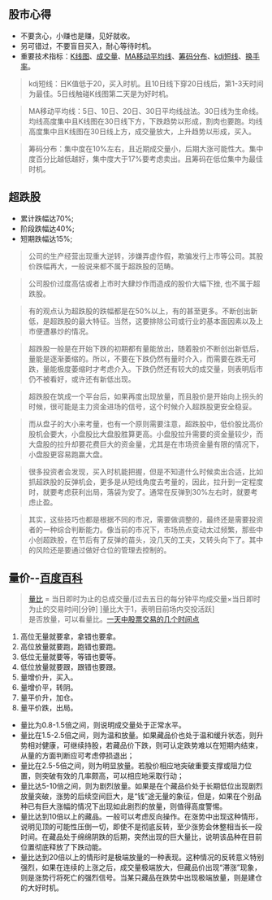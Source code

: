 
## 股市心得
* 不要贪心，小赚也是赚，见好就收。
* 另可错过，不要盲目买入，耐心等待时机。
* 重要技术指标：[K线图](https://baike.baidu.com/item/K%E7%BA%BF%E5%9B%BE/85028?fromtitle=K%E7%BA%BF&fromid=590751&fr=aladdin)、[成交量](https://baike.baidu.com/item/%E6%88%90%E4%BA%A4%E9%87%8F/649336?fr=aladdin)、[MA移动平均线](https://baike.baidu.com/item/%E7%A7%BB%E5%8A%A8%E5%B9%B3%E5%9D%87%E7%BA%BF/217887?fr=aladdin)、[筹码分布](https://baike.baidu.com/item/%E7%AD%B9%E7%A0%81%E5%88%86%E5%B8%83/6389265)、[kdj短线](https://baike.baidu.com/item/KDJ%E6%8C%87%E6%A0%87/6328421?fr=aladdin)、[换手率](https://baike.baidu.com/item/%E6%8D%A2%E6%89%8B%E7%8E%87/631895?fr=aladdin)。

>kdj短线：日K值低于20，买入时机。且10日线下穿20日线后，第1-3天时间为最佳。5日线触碰K线图第二天是为好时机。

>MA移动平均线：5日、10日、20日、30日平均线战法。30日线为生命线。均线高度集中且K线图在30日线下方，下跌趋势以形成，割肉也要跑。均线高度集中且K线图在30日线上方，成交量放大，上升趋势以形成，买入。

>筹码分布：集中度在10%左右，且近期成交量小，后期大涨可能性大。集中度百分比越低越好，集中度大于17%要考虑卖出。且筹码在低位集中为最佳时机。

## 超跌股
* 累计跌幅达70%;
* 阶段跌幅达40%;
* 短期跌幅达15%; 

>公司的生产经营出现重大逆转，涉嫌弄虚作假，欺骗发行上市等公司。其股价跌幅再大，一般说来都不属于超跌股的范畴。

>公司股价过度高估或者上市时大肆炒作而造成的股价大幅下挫, 也不属于超跌股。   

>有的观点认为超跌股的跌幅都是在50%以上，有的甚至更多。不断创出新低，是超跌股的最大特征。当然，这要排除公司或行业的基本面因素以及上市便遭暴炒的情况。

>超跌股一般是在开始下跌的初期都有量能放出，随着股价不断创出新低后，量能是逐渐萎缩的。所以，不要在下跌仍然有量时介入，而需要在跌无可跌，量能极度萎缩时才考虑介入。下跌仍然还有较大的成交量，则表明后市仍不被看好，或许还有新低出现。

>超跌股在筑成一个平台后，如果再度出现放量，而且股价是开始向上拐头的时候，很可能是主力资金进场的信号，这个时候介入超跌股更安全稳妥。

>而从盘子的大小来考量，也有一个原则需要注意，超跌股中，低价股比高价股机会要大，小盘股比大盘股胜算更高。小盘股拉升需要的资金量较少，而大盘股的拉升却要花费巨大的资金量，尤其是在市场资金量有限的情况下，小盘股更容易跑赢大盘。

>很多投资者会发现，买入时机能把握，但是不知道什么时候卖出合适，比如抓超跌股的反弹机会，更多是从短线角度去考量的，因此，拉升到一定程度时，就要考虑获利出局，落袋为安了。通常在反弹到30%左右时，就要考虑止盈。

>其实，这些技巧也都是根据不同的市况，需要做调整的，最终还是需要投资者的一种综合判断能力。像当前的市况下，市场热点变动太过频繁，那些中小创超跌股，在节后有了反弹的苗头，没几天的工夫，又转头向下了。其中的风险还是要通过做好仓位的管理去控制的。

## 量价--[百度百科](https://baike.baidu.com/item/%E6%88%90%E4%BA%A4%E9%87%8F/649336?fr=aladdin)
>[量比](http://jingyan.baidu.com/article/f79b7cb3660d299144023e36.html) = 当日即时为止的总成交量/[过去五日的每分钟平均成交量×当日即时为止的交易时间[分钟] ]量比大于1，表明目前场内交投活跃]     
是否放量，可以看量比。[一天中股票交易的几个时间点](https://www.talicai.com/post/529461?location=m_post_context)
1. 高位无量就要拿，拿错也要拿。
2. 高位放量就要跑，跑错也要跑。
3. 低位无量就要等，等错也要等。
4. 低位放量就要跟，跟错也要跟。
5. 量增价升，买入。
6. 量增价平，转阴。
7. 量平价升，加仓。
8. 量平价跌，出局。
* 量比为0.8-1.5倍之间，则说明成交量处于正常水平。
* 量比在1.5-2.5倍之间，则为温和放量。如果藏品价也处于温和缓升状态，则升势相对健康，可继续持股，若藏品价下跌，则可认定跌势难以在短期内结束，从量的方面判断应可考虑停损退出；
* 量比在2.5-5倍之间，则为明显放量。若股价相应地突破重要支撑或阻力位置，则突破有效的几率颇高，可以相应地采取行动；
* 量比达5-10倍之间，则为剧烈放量。如果是在个藏品价处于长期低位出现剧烈放量突破，涨势的后续空间巨大，是“钱”途无量的象征，但是，如果在个别品种已有巨大涨幅的情况下出现如此剧烈的放量，则值得高度警惕。     
* 量比达到10倍以上的藏品。一般可以考虑反向操作。在涨势中出现这种情形，说明见顶的可能性压倒一切，即使不是彻底反转，至少涨势会休整相当长一段时间。在藏品处于绵绵阴跌的后期，突然出现的巨大量比，说明该品种在目前位置彻底释放了下跌动能。
* 量比达到20倍以上的情形时是极端放量的一种表现。这种情况的反转意义特别强烈，如果在连续的上涨之后，成交量极端放大，但藏品价出现“滞涨”现象，则是涨势行将死亡的强烈信号。当某只藏品在跌势中出现极端放量，则是建仓的大好时机。

